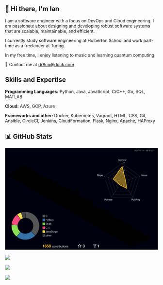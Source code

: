## 💫 Hi there, I'm Ian

I am a software engineer with a focus on DevOps and Cloud engineering.
I am passionate about designing and developing robust software systems that are
scalable, maintainable, and efficient.

I currently study software engineering at Holberton School and work part-time as a freelancer at Turing.

In my free time, I enjoy listening to music and learning quantum computing.

📧 Contact me at dr8co@duck.com

## Skills and Expertise

**Programming Languages:** Python, Java, JavaScript, C/C++, Go, SQL, MATLAB

**Cloud:** AWS, GCP, Azure

**Frameworks and other:** Docker, Kubernetes, Vagrant, HTML, CSS, Git, Ansible, CircleCI, Jenkins, CloudFormation, Flask, Nginx, Apache, HAProxy

## 📊 GitHub Stats

![](./profile-3d-contrib/profile-night-rainbow.svg)

![](https://github-readme-stats.vercel.app/api?username=dr8co&theme=radical&hide_border=true&include_all_commits=true&count_private=true)

![](https://github-readme-streak-stats.herokuapp.com/?user=dr8co&theme=radical&hide_border=true)

![](https://github-readme-stats.vercel.app/api/top-langs/?username=dr8co&theme=radical&hide_border=true&include_all_commits=true&count_private=true&layout=compact)



